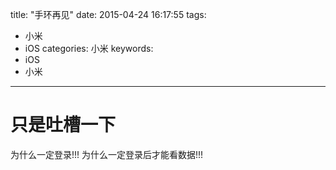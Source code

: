 title: "手环再见"
date: 2015-04-24 16:17:55
tags:
  - 小米
  - iOS
categories: 小米
keywords:
  - iOS
  - 小米
---

# 只是吐槽一下
为什么一定登录!!!
为什么一定登录后才能看数据!!!
